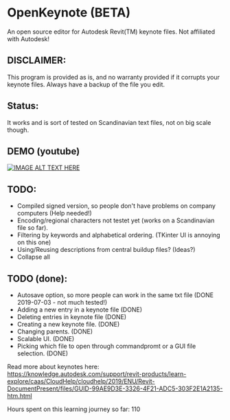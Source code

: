 # OpenKeynote (BETA)
An open source editor for Autodesk Revit(TM) keynote files.
Not affiliated with Autodesk!

## DISCLAIMER:
This program is provided as is, and no warranty provided if it corrupts
your keynote files. Always have a backup of the file you edit.

## Status:
It works and is sort of tested on Scandinavian text files, not on big scale though.

## DEMO (youtube)
[![IMAGE ALT TEXT HERE](https://img.youtube.com/vi/IShaZq9zaHY/0.jpg)](https://www.youtube.com/watch?v=IShaZq9zaHY)

## TODO:
- Compiled signed version, so people don't have problems on company computers (Help needed!)
- Encoding/regional characters not testet yet (works on a Scandinavian file so far).
- Filtering by keywords and alphabetical ordering. (TKinter UI is annoying on this one)
- Using/Reusing descriptions from central buildup files? (Ideas?)
- Collapse all

## TODO (done):
- Autosave option, so more people can work in the same txt file (DONE 2019-07-03 - not much tested!)
- Adding a new entry in a keynote file (DONE)
- Deleting entries in keynote file (DONE)
- Creating a new keynote file. (DONE)
- Changing parents. (DONE)
- Scalable UI. (DONE)
- Picking which file to open through commandpromt or a GUI file selection. (DONE)



Read more about keynotes here:
https://knowledge.autodesk.com/support/revit-products/learn-explore/caas/CloudHelp/cloudhelp/2019/ENU/Revit-DocumentPresent/files/GUID-99AE9D3E-3326-4F21-ADC5-303F2E1A2135-htm.html

Hours spent on this learning journey so far: 110
